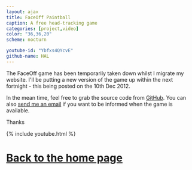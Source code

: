 ```yaml
---
layout: ajax
title: FaceOff Paintball
caption: A free head-tracking game
categories: [project,video]
color: "36,36,20"
scheme: nocturn

youtube-id: "Ybfxs4QYcvE"
github-name: HAL
---
```


The FaceOff game has been temporarily taken down whilst I migrate my website. I'll be putting a new version of the game up within the next fortnight - this being posted on the 10th Dec 2012.

In the mean time, feel free to grab the source code from [GitHub](http://github.com/torbensko/HAL). You can also <a href="mailto:me@torbensko.com">send me an email</a> if you want to be informed when the game is available.

Thanks

{% include youtube.html %}

# [Back to the home page](/)
